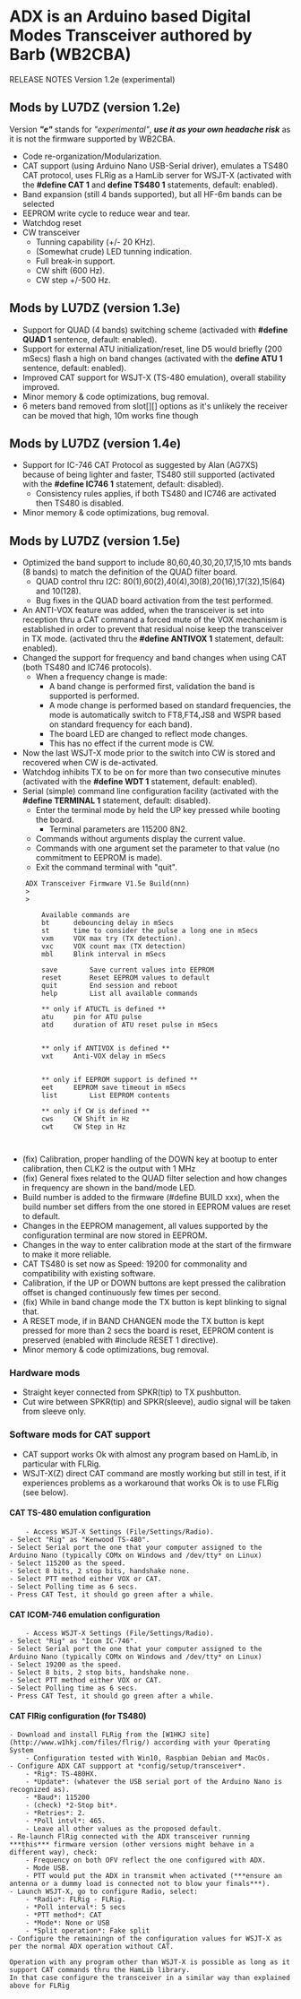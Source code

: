 # ADX is an Arduino based Digital Modes Transceiver authored by Barb (WB2CBA)

RELEASE NOTES Version 1.2e (experimental)

## Mods by LU7DZ (version 1.2e)

Version ***"e"*** stands for *"experimental"*, ***use it as your own headache risk*** as it is not the firmware supported by WB2CBA.

-	Code re-organization/Modularization.
-	CAT support (using Arduino Nano USB-Serial driver), emulates a TS480 CAT protocol, uses FLRig as a HamLib server for WSJT-X (activated with the **#define CAT 1** and **define TS480 1** statements, default: enabled).
-	Band expansion (still 4 bands supported), but all HF-6m bands can be selected
-	EEPROM write cycle to reduce wear and tear.
-	Watchdog reset
-	CW transceiver
	- Tunning capability (+/- 20 KHz).
	- (Somewhat crude) LED tunning indication.
	- Full break-in support.
	- CW shift (600 Hz).
	- CW step +/-500 Hz.


## Mods by LU7DZ (version 1.3e)

- Support for QUAD (4 bands) switching scheme (activaded with **#define QUAD 1** sentence, default: enabled).
- Support for external ATU initialization/reset, line D5 would briefly (200 mSecs) flash a high on band changes (activated with the **define ATU 1** sentence, default: enabled).
- Improved CAT support for WSJT-X (TS-480 emulation), overall stability improved.
- Minor memory & code optimizations, bug removal.
- 6 meters band removed from slot[][] options as it's unlikely the receiver can be moved that high, 10m works fine though


## Mods by LU7DZ (version 1.4e)

- Support for IC-746 CAT Protocol as suggested by Alan (AG7XS) because of being lighter and faster, TS480 still supported (activated with the **#define IC746 1** statement, default: disabled). 
	- Consistency rules applies, if both TS480 and IC746 are activated then TS480 is disabled.
- Minor memory & code optimizations, bug removal.


## Mods by LU7DZ (version 1.5e)

- Optimized the band support to include 80,60,40,30,20,17,15,10 mts bands (8 bands) to match the definition of the QUAD filter board.
	- QUAD control thru I2C: 80(1),60(2),40(4),30(8),20(16),17(32),15(64) and 10(128).
	- Bug fixes in the QUAD board activation from the test performed.
- An ANTI-VOX feature was added, when the transceiver is set into reception thru a CAT command a forced mute of the VOX mechanism is established in order to prevent that residual noise keep the transceiver in TX mode. (activated thru the **#define ANTIVOX 1** statement, default: enabled).
- Changed the support for frequency and band changes when using CAT (both TS480 and IC746 protocols).
	- When a frequency change is made:
		- A band change is performed first, validation the band is supported is performed.
		- A mode change is performed based on standard frequencies, the mode is automatically switch to FT8,FT4,JS8 and WSPR based on standard frequency for each band).
		- The board LED are changed to reflect mode changes.
		- This has no effect if the current mode is CW.
- Now the last WSJT-X mode prior to the switch into CW is stored and recovered when CW is de-activated.
- Watchdog inhibits TX to be on for more than two consecutive minutes (activated with the **#define WDT 1** statement, default: enabled).
- Serial (simple) command line configuration facility (activated with the **#define TERMINAL 1** statement, default: disabled).
	- Enter the terminal mode by held the UP key pressed while booting the board.
		- Terminal parameters are 115200 8N2.
	- Commands without arguments display the current value.
	- Commands with one argument set the parameter to that value (no commitment to EEPROM is made).
	- Exit the command terminal with "quit".

```
	ADX Transceiver Firmware V1.5e Build(nnn)
	>
	>

        Available commands are
		bt		debouncing delay in mSecs
		st		time to consider the pulse a long one in mSecs
		vxm		VOX max try (TX detection).
		vxc		VOX count max (TX detection)
		mbl		Blink interval in mSecs		

		save		Save current values into EEPROM
		reset		Reset EEPROM values to default
		quit		End session and reboot
		help		List all available commands
		
		** only if ATUCTL is defined **
		atu		pin for ATU pulse
		atd		duration of ATU reset pulse in mSecs


		** only if ANTIVOX is defined **
		vxt		Anti-VOX delay in mSecs


		** only if EEPROM support is defined **		
		eet		EEPROM save timeout in mSecs
		list		List EEPROM contents

		** only if CW is defined **
		cws		CW Shift in Hz
		cwt		CW Step in Hz



```
- (fix) Calibration, proper handling of the DOWN key at bootup to enter calibration, then CLK2 is the output with 1 MHz
- (fix) General fixes related to the QUAD filter selection and how changes in frequency are shown in the band/mode LED.
- Build number is added to the firmware (#define BUILD xxx), when the build number set differs from the one stored in EEPROM values are reset to default.
- Changes in the EEPROM management, all values supported by the configuration terminal are now stored in EEPROM.
- Changes in the way to enter calibration mode at the start of the firmware to make it more reliable.
- CAT TS480 is set now as Speed: 19200 for commonality and compatibility with existing software. 
- Calibration, if the UP or DOWN buttons are kept pressed the calibration offset is changed continuously few times per second.
- (fix) While in band change mode the TX button is kept blinking to signal that.
- A RESET mode, if in BAND CHANGEN mode the TX button is kept pressed for more than 2 secs the board is reset, EEPROM content is preserved (enabled with #include RESET 1 directive).
- Minor memory & code optimizations, bug removal.

### Hardware mods

-	Straight keyer connected from SPKR(tip) to TX pushbutton.
-	Cut wire between SPKR(tip) and SPKR(sleeve), audio signal will be taken from sleeve only.

### Software mods for CAT support

-	CAT support works Ok with almost any program based on HamLib, in particular with FLRig.
-	WSJT-X(Z) direct CAT command are mostly working but still in test, if it experiences problems as a workaround that works Ok is to use FLRig (see below).

#### CAT TS-480 emulation configuration
        - Access WSJT-X Settings (File/Settings/Radio).
	- Select "Rig" as "Kenwood TS-480".
	- Select Serial port the one that your computer assigned to the Arduino Nano (typically COMx on Windows and /dev/tty* on Linux)
	- Select 115200 as the speed.
	- Select 8 bits, 2 stop bits, handshake none.
 	- Select PTT method either VOX or CAT.
	- Select Polling time as 6 secs.
	- Press CAT Test, it should go green after a while.
#### CAT ICOM-746 emulation configuration
        - Access WSJT-X Settings (File/Settings/Radio).
	- Select "Rig" as "Icom IC-746".
	- Select Serial port the one that your computer assigned to the Arduino Nano (typically COMx on Windows and /dev/tty* on Linux)
	- Select 19200 as the speed.
	- Select 8 bits, 2 stop bits, handshake none.
 	- Select PTT method either VOX or CAT.
	- Select Polling time as 6 secs.
	- Press CAT Test, it should go green after a while.

#### CAT FlRig configuration (for TS480)
	- Download and install FLRig from the [W1HKJ site] (http://www.w1hkj.com/files/flrig/) according with your Operating System
		- Configuration tested with Win10, Raspbian Debian and MacOs.
	- Configure ADX CAT suppport at *config/setup/transceiver*.
		- *Rig*: TS-480HX.
		- *Update*: (whatever the USB serial port of the Arduino Nano is recognized as).
		- *Baud*: 115200
		- (check) *2-Stop bit*.
		- *Retries*: 2.
		- *Poll intvl*: 465.
		- Leave all other values as the proposed default.
	- Re-launch FlRig connected with the ADX transceiver running ***this*** firmware version (other versions might behave in a different way), check:
		- Frequency on both OFV reflect the one configured with ADX.
		- Mode USB.
		- PTT would put the ADX in transmit when activated (***ensure an antenna or a dummy load is connected not to blow your finals***).
	- Launch WSJT-X, go to configure Radio, select:
		- *Radio*: FLRig - FLRig.
		- *Poll interval*: 5 secs
		- *PTT method*: CAT
		- *Mode*: None or USB
		- *Split operation*: Fake split
	- Configure the remainingn of the configuration values for WSJT-X as per the normal ADX operation without CAT.


```
Operation with any program other than WSJT-X is possible as long as it support CAT commands thru the HamLib library.
In that case configure the transceiver in a similar way than explained above for FLRig
```











